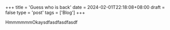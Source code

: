 +++
title = 'Guess who is back'
date = 2024-02-01T22:18:08+08:00
draft = false
type = 'post'
tags = ['Blog']
+++

HmmmmmmOkaysdfasdfasdfasdf